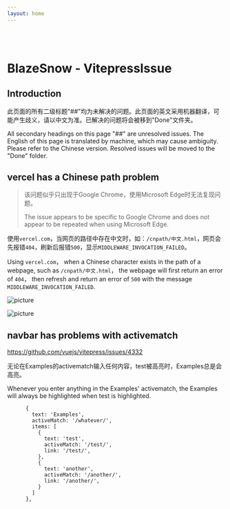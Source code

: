 ```yaml
---
layout: home
---
```


<br>
<br>

# BlazeSnow - VitepressIssue

## Introduction

此页面的所有二级标题"##"均为未解决的问题。此页面的英文采用机器翻译，可能产生歧义，请以中文为准。已解决的问题将会被移到"Done"文件夹。

All secondary headings on this page "##" are unresolved issues. The English of this page is translated by machine, which may cause ambiguity. Please refer to the Chinese version. Resolved issues will be moved to the "Done" folder.

## vercel has a Chinese path problem

> 该问题似乎只出现于Google Chrome，使用Microsoft Edge时无法复现问题。
>
> The issue appears to be specific to Google Chrome and does not appear to be repeated when using Microsoft Edge.

使用`vercel.com`，当网页的路径中存在中文时，如：`/cnpath/中文.html`，网页会先报错`404`，刷新后报错`500`，显示`MIDDLEWARE_INVOCATION_FAILED`。

Using `vercel.com`， when a Chinese character exists in the path of a webpage, such as `/cnpath/中文.html`， the webpage will first return an error of `404`， then refresh and return an error of `500` with the message `MIDDLEWARE_INVOCATION_FAILED`.

![picture](/1.png)

![picture](/2.png)

## navbar has problems with activematch

<https://github.com/vuejs/vitepress/issues/4332>

无论在Examples的activematch输入任何内容，test被高亮时，Examples总是会高亮。

Whenever you enter anything in the Examples' activematch, the Examples will always be highlighted when test is highlighted.

```typescript{3}
      {
        text: 'Examples',
        activeMatch: '/whatever/',
        items: [
          {
            text: 'test',
            activeMatch: '/test/',
            link: '/test/',
          },
          {
            text: 'another',
            activeMatch: '/another/',
            link: '/another/',
          }
        ]
      },
```